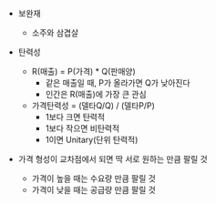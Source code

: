 - 보완재
  - 소주와 삼겹살

- 탄력성

  - R(매출) = P(가격) * Q(판매양)
    - 같은 매출일 때, P가 올라가면 Q가 낮아진다
    - 인간은 R(매출)에 가장 큰 관심
  - 가격탄력성 = (델타Q/Q) / (델타P/P)
    - 1보다 크면 탄력적
    - 1보다 작으면 비탄력적
    - 1이면 Unitary(단위 탄력적)

  

- 가격 형성이 교차점에서 되면 딱 서로 원하는 만큼 팔릴 것
  - 가격이 높을 때는 수요량 만큼 팔릴 것
  - 가격이 낮을 때는 공급량 만큼 팔릴 것